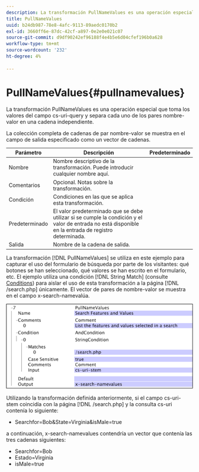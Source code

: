 ```yaml
---
description: La transformación PullNameValues es una operación especial que toma los valores del campo cs-uri-query y separa cada uno de los pares nombre-valor en una cadena independiente.
title: PullNameValues
uuid: b24db987-78e8-4afc-9113-89aedc0170b2
exl-id: 3660ff6e-87dc-42cf-a897-0e2e0e021c07
source-git-commit: d9df90242ef96188f4e4b5e6d04cfef196b0a628
workflow-type: tm+mt
source-wordcount: '232'
ht-degree: 4%

---
```


# PullNameValues{#pullnamevalues}

La transformación PullNameValues es una operación especial que toma los valores del campo cs-uri-query y separa cada uno de los pares nombre-valor en una cadena independiente.

La colección completa de cadenas de par nombre-valor se muestra en el campo de salida especificado como un vector de cadenas.

| Parámetro | Descripción | Predeterminado |
|---|---|---|
| Nombre | Nombre descriptivo de la transformación. Puede introducir cualquier nombre aquí. |  |
| Comentarios | Opcional. Notas sobre la transformación. |  |
| Condición | Condiciones en las que se aplica esta transformación. |  |
| Predeterminado | El valor predeterminado que se debe utilizar si se cumple la condición y el valor de entrada no está disponible en la entrada de registro determinada. |  |
| Salida | Nombre de la cadena de salida. |  |

La transformación [!DNL PullNameValues] se utiliza en este ejemplo para capturar el uso del formulario de búsqueda por parte de los visitantes: qué botones se han seleccionado, qué valores se han escrito en el formulario, etc. El ejemplo utiliza una condición [!DNL String Match] (consulte [Conditions](../../../../../home/c-dataset-const-proc/c-conditions/c-abt-cond.md)) para aislar el uso de esta transformación a la página [!DNL /search.php] únicamente. El vector de pares de nombre-valor se muestra en el campo x-search-namevalúa.

![](assets/cfg_TransformationType_PullNameValues.png)

Utilizando la transformación definida anteriormente, si el campo cs-uri-stem coincidía con la página [!DNL /search.php] y la consulta cs-uri contenía lo siguiente:

* Searchfor=Bob&amp;State=Virginia&amp;isMale=true

a continuación, x-search-namevalues contendría un vector que contenía las tres cadenas siguientes:

* Searchfor=Bob
* Estado=Virginia
* isMale=true
